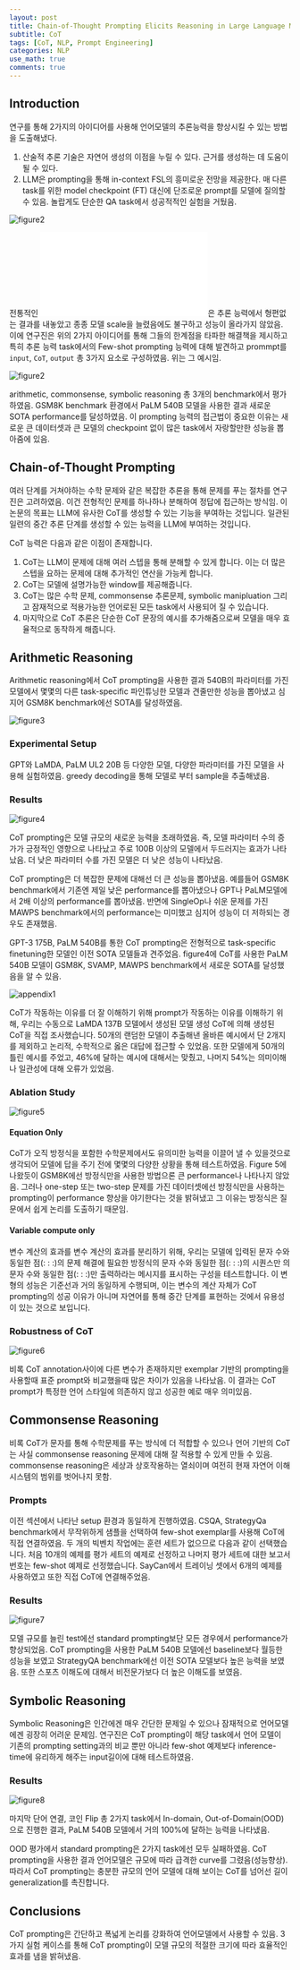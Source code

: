 ```yaml
---
layout: post
title: Chain-of-Thought Prompting Elicits Reasoning in Large Language Models
subtitle: CoT
tags: [CoT, NLP, Prompt Engineering]
categories: NLP
use_math: true
comments: true
---
```


## Introduction 

연구를 통해 2가지의 아이디어를 사용해 언어모델의 추론능력을 향상시킬 수 있는 방법을 도출해냈다.

1. 산술적 추론 기술은 자연어 생성의 이점을 누릴 수 있다. 근거를 생성하는 데 도움이 될 수 있다. 
2. LLM은 prompting을 통해 in-context FSL의 흥미로운 전망을 제공한다. 매 다른 task를 위한 model checkpoint (FT) 대신에 단조로운 prompt를 모델에 질의할 수 있음. 놀랍게도 단순한 QA task에서 성공적적인 실험을 거뒀음.

![figure2](/img/cot/ex1.png)

전통적인 ![FSL](chrome-extension://efaidnbmnnnibpcajpcglclefindmkaj/https://proceedings.neurips.cc/paper/2020/file/1457c0d6bfcb4967418bfb8ac142f64a-Paper.pdf)은 추론 능력에서 형편없는 결과를 내놓았고 종종 모델 scale을 늘렸음에도 불구하고 성능이 올라가지 않았음. 이에 연구진은 위의 2가지 아이디어를 통해 그들의 한계점을 타파한 해결책을 제시하고 특히 추론 능력 task에서의 Few-shot prompting 능력에 대해 발견하고 prommpt를 `input`, `CoT`, `output` 총 3가지 요소로 구성하였음. 위는 그 예시임.

![figure2](/img/cot/figure2.png)

arithmetic, commonsense, symbolic reasoning 총 3개의 benchmark에서 평가하였음. GSM8K benchmark 환경에서 PaLM 540B 모델을 사용한 결과 새로운 SOTA performance를 달성하였음. 이 prompting 능력의 접근법이 중요한 이유는 새로운 큰 데이터셋과 큰 모델의 checkpoint 없이 많은 task에서 자랑할만한 성능을 뽑아줌에 있음. 

## Chain-of-Thought Prompting

여러 단계를 거쳐야하는 수학 문제와 같은 복잡한 추론을 통해 문제를 푸는 절차를 연구진은 고려하였음. 이건 전형적인 문제를 하나하나 분해하여 정답에 접근하는 방식임. 이 논문의 목표는 LLM에 유사한 CoT를 생성할 수 있는 기능을 부여하는 것입니다. 일관된 일련의 중간 추론 단계를 생성할 수 있는 능력을 LLM에 부여하는 것입니다.

CoT 능력은 다음과 같은 이점이 존재합니다.

1. CoT는 LLM이 문제에 대해 여러 스텝을 통해 분해할 수 있게 합니다. 이는 더 많은 스텝을 요하는 문제에 대해 추가적인 연산을 가능케 합니다.
2. CoT는 모델에 설명가능한 window를 제공해줍니다. 
3. CoT는 많은 수학 문제, commonsense 추론문제, symbolic manipluation 그리고 잠재적으로 적용가능한 언어로된 모든 task에서 사용되어 질 수 있습니다.
4. 마지막으로 CoT 추론은 단순한 CoT 문장의 예시를 추가해줌으로써 모델을 매우 효율적으로 동작하게 해줍니다.

## Arithmetic Reasoning

Arithmetic reasoning에서 CoT prompting을 사용한 결과 540B의 파라미터를 가진 모델에서 몇몇의 다른 task-specific 파인튜닝한 모델과 견줄만한 성능을 뽑아냈고 심지어 GSM8K benchmark에선 SOTA를 달성하였음.

![figure3](/img/cot/figure3.png)

### Experimental Setup

GPT와 LaMDA, PaLM UL2 20B 등 다양한 모델, 다양한 파라미터를 가진 모델을 사용해 실험하였음. greedy decoding을 통해 모델로 부터 sample을 추출해냈음. 

### Results

![figure4](/img/cot/figure4.png)

CoT prompting은 모델 규모의 새로운 능력을 초래하였음. 즉, 모델 파라미터 수의 증가가 긍정적인 영향으로 나타났고 주로 100B 이상의 모델에서 두드러지는 효과가 나타났음. 더 낮은 파라미터 수를 가진 모델은 더 낮은 성능이 나타났음. 

CoT prompting은 더 복잡한 문제에 대해선 더 큰 성능을 뽑아냈음. 예를들어 GSM8K benchmark에서 기존엔 제일 낮은 performance를 뽑아냈으나 GPT나 PaLM모델에서 2배 이상의 performance를 뽑아냈음. 반면에 SingleOp나 쉬운 문제를 가진 MAWPS benchmark에서의 performance는 미미했고 심지어 성능이 더 저하되는 경우도 존재했음.

GPT-3 175B, PaLM 540B를 통한 CoT prompting은 전형적으로 task-specific finetuning한 모델인 이전 SOTA 모델들과 견주었음. figure4에 CoT를 사용한 PaLM 540B 모델이 GSM8K, SVAMP, MAWPS benchmark에서 새로운 SOTA를 달성했음을 알 수 있음. 

![appendix1](/img/cot/appendix1.png)

CoT가 작동하는 이유를 더 잘 이해하기 위해 prompt가 작동하는 이유를 이해하기 위해, 우리는 수동으로 LaMDA 137B 모델에서 생성된 모델 생성 CoT에 의해 생성된 CoT을 직접 조사했습니다. 50개의 랜덤한 모델이 추출해낸 올바른 예시에서 단 2개지를 제외하고 논리적, 수학적으로 옳은 대답에 접근할 수 있었음. 또한 모델에게 50개의 틀린 예시를 주었고, 46%에 달하는 예시에 대해서는 맞췄고, 나머지 54%는 의미이해나 일관성에 대해 오류가 있었음. 

### Ablation Study

![figure5](/img/cot/figure5.png)

#### Equation Only
CoT가 오직 방정식을 포함한 수학문제에서도 유의미한 능력을 이끌어 낼 수 있을것으로 생각되어 모델에 답을 주기 전에 몇몇의 다양한 상황을 통해 테스트하였음. Figure 5에 나왔듯이 GSM8K에선 방정식만을 사용한 방법으론 큰 performance나 나타나지 않았음. 그러나 one-step 또는 two-step 문제를 가진 데이터셋에선 방정식만을 사용하는 prompting이 performance 향상을 야기한다는 것을 밝혀냈고 그 이유는 방정식은 질문에서 쉽게 논리를 도출하기 때문임.

#### Variable compute only

변수 계산의 효과를 변수 계산의 효과를 분리하기 위해, 우리는 모델에 입력된 문자 수와 동일한 점(: : :)의 문제 해결에 필요한 방정식의 문자 수와 동일한 점(: : :)의 시퀀스만 의 문자 수와 동일한 점(: : :)만 출력하라는 메시지를 표시하는 구성을 테스트합니다. 이 변형의 성능은 기준선과 거의 동일하게 수행되며, 이는 변수의 계산 자체가 CoT prompting의 성공 이유가 아니며 자연어를 통해 중간 단계를 표현하는 것에서 유용성이 있는 것으로 보입니다.

### Robustness of CoT

![figure6](/img/cot/figure6.png)

비록 CoT annotation사이에 다른 변수가 존재하지만 exemplar 기반의 prompting을 사용할때 표준 prompt와 비교했을때 많은 차이가 있음을 나타났음. 이 결과는 CoT prompt가 특정한 언어 스타일에 의존하지 않고 성공한 예로 매우 의미있음.


## Commonsense Reasoning

비록 CoT가 문자를 통해 수학문제를 푸는 방식에 더 적합할 수 있으나 언어 기반의 CoT는 사실 commonsense reasoning 문제에 대해 잘 적용할 수 있게 만들 수 있음. commonsense reasoning은 세상과 상호작용하는 열쇠이며 여전히 현재 자연어 이해 시스템의 범위를 벗어나지 못함.

### Prompts

이전 섹션에서 나타난 setup 환경과 동일하게 진행하였음. CSQA, StrategyQa benchmark에서 무작위하게 샘플을 선택하여 few-shot exemplar를 사용해 CoT에 직접 연결하였음. 두 개의 빅벤치 작업에는 훈련 세트가 없으므로 다음과 같이 선택했습니다. 처음 10개의 예제를 평가 세트의 예제로 선정하고 나머지 평가 세트에 대한 보고서 번호는 few-shot 예제로 선정했습니다. SayCan에서 트레이닝 셋에서 6개의 예제를 사용하였고 또한 직접 CoT에 연결해주었음.

### Results

![figure7](/img/cot/figure7.png)

모델 규모를 늘린 test에선 standard prompting보단 모든 경우에서 performance가 향상되었음. CoT prompting을 사용한 PaLM 540B 모델에선 baseline보다 월등한 성능을 보였고 StrategyQA benchmark에선 이전 SOTA 모델보다 높은 능력을 보였음. 또한 스포츠 이해도에 대해서 비전문가보다 더 높은 이해도를 보였음. 

## Symbolic Reasoning

Symbolic Reasoning은 인간에겐 매우 간단한 문제일 수 있으나 잠재적으로 언어모델에겐 굉장히 어려운 문제임. 연구진은 CoT prompting이 해당 task에서 언어 모델이 기존의 prompting setting과의 비교 뿐만 아니라 few-shot 예제보다 inference-time에 유리하게 해주는 input길이에 대해 테스트하였음.


### Results

![figure8](/img/cot/figure8.png)

마지막 단어 연결, 코인 Flip 총 2가지 task에서 In-domain, Out-of-Domain(OOD)으로 진행한 결과, PaLM 540B 모델에서 거의 100%에 달하는 능력을 나타냈음. 

OOD 평가에서 standard prompting은 2가지 task에선 모두 실패하였음. CoT prompting을 사용한 결과 언어모델은 규모에 따라 급격한 curve를 그렸음(성능향상). 따라서 CoT prompting는 충분한 규모의 언어 모델에 대해 보이는 CoT를 넘어선 길이 generalization를 촉진합니다.


## Conclusions

CoT prompting은 간단하고 폭넓게 논리를 강화하여 언어모델에서 사용할 수 있음. 3가지 실험 케이스를 통해 CoT prompting이 모델 규모의 적절한 크기에 따라 효율적인 효과를 냄을 밝혀냈음. 

